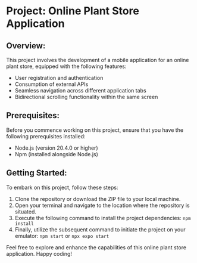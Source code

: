 # Project: Online Plant Store Application

## Overview:
This project involves the development of a mobile application for an online plant store, equipped with the following features:
- User registration and authentication
- Consumption of external APIs
- Seamless navigation across different application tabs
- Bidirectional scrolling functionality within the same screen

## Prerequisites:
Before you commence working on this project, ensure that you have the following prerequisites installed:
- Node.js (version 20.4.0 or higher)
- Npm (installed alongside Node.js)

## Getting Started:
To embark on this project, follow these steps:
1. Clone the repository or download the ZIP file to your local machine.
2. Open your terminal and navigate to the location where the repository is situated.
3. Execute the following command to install the project dependencies: `npm install`
4. Finally, utilize the subsequent command to initiate the project on your emulator: `npm start` or `npx expo start`

Feel free to explore and enhance the capabilities of this online plant store application. Happy coding!
